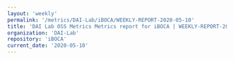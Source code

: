 ```yaml
---
layout: 'weekly'
permalink: '/metrics/DAI-Lab/iBOCA/WEEKLY-REPORT-2020-05-10'
title: 'DAI Lab OSS Metrics Metrics report for iBOCA | WEEKLY-REPORT-2020-05-10'
organization: 'DAI-Lab'
repository: 'iBOCA'
current_date: '2020-05-10'
---
```

